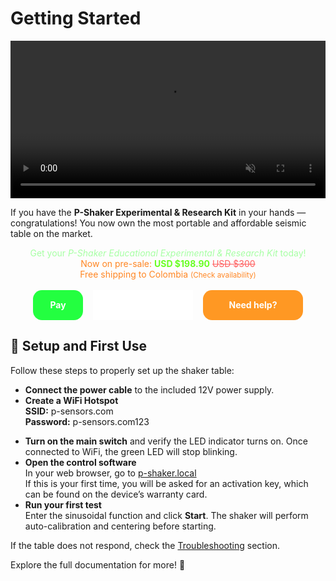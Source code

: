 # Getting Started

<div style="display: flex; justify-content: center;">
  <video autoplay loop muted playsinline width="600">
    <source src="videos/shaker2.mp4" type="video/mp4">
    Your browser does not support HTML5 video.
  </video>
</div>

If you have the **P-Shaker Experimental & Research Kit** in your hands — congratulations! You now own the most portable and affordable seismic table on the market.

<div style="text-align: center;">
    <span style="color: rgb(167, 255, 164);">
        Get your <em>P-Shaker Educational Experimental & Research Kit</em> today! <br>
        <span style="color: rgb(255, 134, 35);">
            Now on pre-sale: <strong style="color: rgb(105, 255, 35);">USD $198.90</strong> <span style="text-decoration: line-through; color: rgb(255, 94, 94);">USD $300</span><br>
            <span style="color: rgb(255, 134, 35);">Free shipping to Colombia <small>(Check availability)</small></span>
        </span>
    </span>
</div>

<br>

<div style="display: flex; flex-direction: row; align-items: stretch; justify-content: center; gap: 1rem; width: 100%; height: 3rem;">
    <a href="https://checkout.bold.co/payment/LNK_QH2AAUN8ZB" style="background-color: rgb(35, 255, 64); color: white; text-decoration: none; font-weight: bold; border-radius: 0.9rem; width: 5rem; height: 100%; display: flex; align-items: center; justify-content: center;">
        Pay
    </a>
    <a href="https://checkout.bold.co/payment/LNK_QH2AAUN8ZB" target="_blank" style="width: 10rem; height: 100%; display: flex; background-color: white;">
        <script src="https://bold.co/library/ui-kit.js?type=slider"></script>
    </a>
    <a href="https://api.whatsapp.com/send?phone=573167164222&text=Hi!%20%0AI%20need%20help%20with%20my%20Platypus%20Shaker%20purchase" style="background-color: rgb(255, 152, 35); color: white; text-decoration: none; font-weight: bold; border-radius: 0.9rem; width: 10rem; height: 100%; display: flex; align-items: center; justify-content: center;">
        Need help?
    </a>
</div>

## 🔌 Setup and First Use

Follow these steps to properly set up the shaker table:

- **Connect the power cable** to the included 12V power supply.
- **Create a WiFi Hotspot**  
  **SSID:** p-sensors.com  
  **Password:** p-sensors.com123

<script>
  window.onload = function () {
    const isWindows = navigator.userAgent.indexOf('Windows') !== -1;
    const hotspotLink = document.getElementById('hotspot-link');
    const instructions = document.getElementById('hotspot-instructions');

    if (isWindows) {
      hotspotLink.style.display = 'inline-block';
    } else {
      instructions.innerHTML = 'It looks like you are using macOS. To share internet, go to "System Preferences" → "Sharing" → "Internet Sharing".';
    }
  };
</script>

<a id="hotspot-link" href="ms-settings:network-mobilehotspot" style="display:none;" class="hotspot-button">
  Open Hotspot Settings in Windows
</a>

<p id="hotspot-instructions" class="hotspot-instruction"></p>

- **Turn on the main switch** and verify the LED indicator turns on. Once connected to WiFi, the green LED will stop blinking.
- **Open the control software**  
  In your web browser, go to <a href="http://p-shaker.local" target="_blank">p-shaker.local</a>  
  If this is your first time, you will be asked for an activation key, which can be found on the device’s warranty card.
- **Run your first test**  
  Enter the sinusoidal function and click **Start**. The shaker will perform auto-calibration and centering before starting.

If the table does not respond, check the [Troubleshooting](maintenance.md) section.

Explore the full documentation for more! 🚀


<!--mkdocs serve -->  